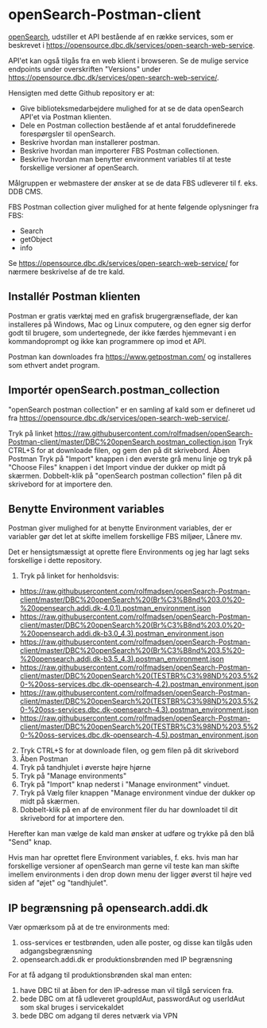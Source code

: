 # openSearch-Postman-client

[openSearch](http://www.dbc.dk/produkter-services/webservices/open-search), udstiller et API bestående af en række services, som er beskrevet i https://opensource.dbc.dk/services/open-search-web-service.

API'et kan også tilgås fra en web klient i browseren. Se de mulige service endpoints under overskriften "Versions" under https://opensource.dbc.dk/services/open-search-web-service/.

Hensigten med dette Github repository er at:
* Give biblioteksmedarbejdere mulighed for at se de data openSearch API'et via Postman klienten.
* Dele en Postman collection bestående af et antal foruddefinerede forespørgsler til openSearch.
* Beskrive hvordan man installerer postman.
* Beskrive hvordan man importerer FBS Postman collectionen.
* Beskrive hvordan man benytter environment variables til at teste forskellige versioner af openSearch.

Målgruppen er webmastere der ønsker at se de data FBS udleverer til f. eks. DDB CMS.

FBS Postman collection giver mulighed for at hente følgende oplysninger fra FBS:

* Search
* getObject
* info

Se https://opensource.dbc.dk/services/open-search-web-service/ for nærmere beskrivelse af de tre kald.

## Installér Postman klienten

Postman er gratis værktøj med en grafisk brugergrænseflade, der kan installeres på Windows, Mac og Linux computere, og den egner sig derfor godt til brugere, som undertegnede, der ikke færdes hjemmevant i en kommandoprompt og ikke kan programmere op imod et API.

Postman kan downloades fra https://www.getpostman.com/ og installeres som ethvert andet program.

## Importér openSearch.postman_collection

"openSearch postman collection" er en samling af kald som er defineret ud fra https://opensource.dbc.dk/services/open-search-web-service/.

Tryk på linket https://raw.githubusercontent.com/rolfmadsen/openSearch-Postman-client/master/DBC%20openSearch.postman_collection.json
Tryk CTRL+S for at downloade filen, og gem den på dit skrivebord.
Åben Postman
Tryk på "Import" knappen i den øverste grå menu linje og tryk på "Choose Files" knappen i det Import vindue der dukker op midt på skærmen.
Dobbelt-klik på "openSearch postman collection" filen på dit skrivebord for at importere den.

## Benytte Environment variables

Postman giver mulighed for at benytte Environment variables, der er variabler gør det let at skifte imellem forskellige FBS miljøer, Lånere mv.

Det er hensigtsmæssigt at oprette flere Environments og jeg har lagt seks forskellige i dette repository.

1. Tryk på linket for henholdsvis:
  * https://raw.githubusercontent.com/rolfmadsen/openSearch-Postman-client/master/DBC%20openSearch%20(Br%C3%B8nd%203.0%20-%20opensearch.addi.dk-4.0.1).postman_environment.json
  * https://raw.githubusercontent.com/rolfmadsen/openSearch-Postman-client/master/DBC%20openSearch%20(Br%C3%B8nd%203.0%20-%20opensearch.addi.dk-b3.0_4.3).postman_environment.json
  * https://raw.githubusercontent.com/rolfmadsen/openSearch-Postman-client/master/DBC%20openSearch%20(Br%C3%B8nd%203.5%20-%20opensearch.addi.dk-b3.5_4.3).postman_environment.json
  * https://raw.githubusercontent.com/rolfmadsen/openSearch-Postman-client/master/DBC%20openSearch%20(TESTBR%C3%98ND%203.5%20-%20oss-services.dbc.dk-opensearch-4.2).postman_environment.json
  * https://raw.githubusercontent.com/rolfmadsen/openSearch-Postman-client/master/DBC%20openSearch%20(TESTBR%C3%98ND%203.5%20-%20oss-services.dbc.dk-opensearch-4.3).postman_environment.json
  * https://raw.githubusercontent.com/rolfmadsen/openSearch-Postman-client/master/DBC%20openSearch%20(TESTBR%C3%98ND%203.5%20-%20oss-services.dbc.dk-opensearch-4.5).postman_environment.json
2. Tryk CTRL+S for at downloade filen, og gem filen på dit skrivebord
3. Åben Postman
4. Tryk på tandhjulet i øverste højre hjørne
5. Tryk på "Manage environments"
6. Tryk på "Import" knap nederst i "Manage environment" vinduet.
7. Tryk på Vælg filer knappen "Manage environment vindue der dukker op midt på skærmen.
4. Dobbelt-klik på en af de environment filer du har downloadet til dit skrivebord for at importere den.

Herefter kan man vælge de kald man ønsker at udføre og trykke på den blå "Send" knap.

Hvis man har oprettet flere Environment variables, f. eks. hvis man har forskellige versioner af openSearch man gerne vil teste kan man skifte imellem environments i den drop down menu der ligger øverst til højre ved siden af "øjet" og "tandhjulet".

## IP begrænsning på opensearch.addi.dk

Vær opmærksom på at de tre environments med:
1. oss-services er testbrønden, uden alle poster, og disse kan tilgås uden adgangsbegrænsning
2. opensearch.addi.dk er produktionsbrønden med IP begrænsning

For at få adgang til produktionsbrønden skal man enten:
1. have DBC til at åben for den IP-adresse man vil tilgå servicen fra.
2. bede DBC om at få udleveret groupIdAut, passwordAut og userIdAut som skal bruges i servicekaldet
3. bede DBC om adgang til deres netværk via VPN

